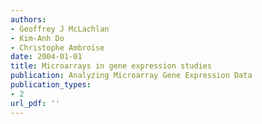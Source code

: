 ```yaml
---
authors: 
- Geoffrey J McLachlan
- Kim-Anh Do
- Christophe Ambroise
date: 2004-01-01
title: Microarrays in gene expression studies
publication: Analyzing Microarray Gene Expression Data
publication_types:
- 2
url_pdf: ''
---
```

